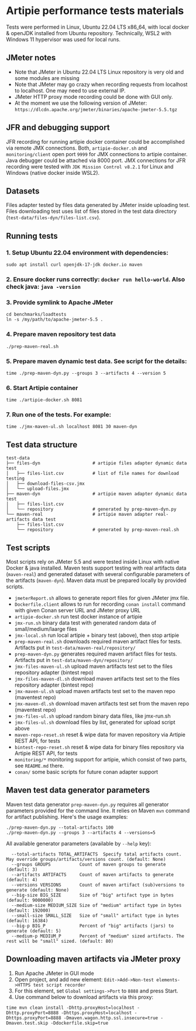 # Artipie performance tests materials

Tests were performed in Linux, Ubuntu 22.04 LTS x86_64, with local docker & openJDK installed from Ubuntu repository. Technically, WSL2 with Windows 11 hypervisor was used for local runs.

## JMeter notes
* Note that JMeter in Ubuntu 22.04 LTS Linux repository is very old and some modules are missing
* Note that JMeter may go crazy when recording requests from localhost to localhost. One may need to use external IP.
* JMeter HTTP proxy mode recording could be done with GUI only. 
* At the moment we use the following version of JMeter:
`https://dlcdn.apache.org/jmeter/binaries/apache-jmeter-5.5.tgz`

## JFR and debugging support

JFR recording for running artipie docker container could be accomplished via remote JMX connections. Both, `artipie-docker.sh` and `monitoring/client` open port `9999` for JMX connections to artipie container. Java debugger could be attached via 8000 port.
JMX connections for JFR recording were tested with `JDK Mission Control v8.2.1` for Linux and Windows (native docker inside WSL2).

## Datasets

Files adapter tested by files data generated by JMeter inside uploading test. Files downloading test uses list of files stored in the test data directory (`test-data/files-dyn/files-list.csv`).

## Running tests

### 1. Setup Ubuntu 22.04 environment with dependencies: 
`sudo apt install curl openjdk-17-jdk docker.io maven`
### 2. Ensure docker runs correctly: `docker run hello-world`. Also check java: `java -version`
### 3. Provide symlink to Apache JMeter
```
cd benchmarks/loadtests
ln -s /my/path/to/apache-jmeter-5.5 .
```
### 4. Prepare maven repository test data
```
./prep-maven-real.sh
```
### 5. Prepare maven dynamic test data. See script for the details:
```
time ./prep-maven-dyn.py --groups 3 --artifacts 4 --version 5
```
### 6. Start Artipie container
```
time ./artipie-docker.sh 8081
```
### 7. Run one of the tests. For example:
```
time ./jmx-maven-ul.sh localhost 8081 30 maven-dyn
```

## Test data structure

```
test-data
├── files-dyn                    # artipie files adapter dynamic data test
│   ├── files-list.csv           # list of file names for download testing
│   ├── download-files-csv.jmx
│   └── upload-files.jmx
├── maven-dyn                    # artipie maven adapter dynamic data test
│   ├── files-list.csv
│   └── repository               # generated by prep-maven-dyn.py
└── maven-real                   # artipie maven adapter real-artifacts data test
    ├── files-list.csv
    └── repository               # generated by prep-maven-real.sh
```

## Test scripts

Most scripts rely on JMeter 5.5 and were tested inside Linux with native Docker & java installed.
Maven tests support testing with real artifacts data (`maven-real`) and generated dataset with several configurable parameters of the artifacts (`maven-dyn`). Maven data must be prepared locally by provided scripts.

- `jmeterReport.sh` allows to generate report files for given JMeter jmx file.
- `Dockerfile.client` allows to run for recording `conan install` command with given Conan server URL and JMeter proxy URL
- `artipie-docker.sh` run test docker instance of artipie
- `jmx-run.sh` binary data test with generated random data of small/medium/laarge files
- `jmx-local.sh` run local artipie + binary test (above), then stop artipie
- `prep-maven-real.sh` downloads required maven artifact files for tests. Artifacts put in `test-data/maven-real/repository/`
- `prep-maven-dyn.py` generates required maven artifact files for tests. Artifacts put in `test-data/maven-dyn/repository/`
- `jmx-files-maven-ul.sh` upload maven artifacts test set to the files repository adapter (bintest repo)
- `jmx-files-maven-dl.sh` download maven artifacts test set to the files repository adapter (bintest repo)
- `jmx-maven-ul.sh` upload maven artifacts test set to the maven repo (maventest repo)
- `jmx-maven-dl.sh` download maven artifacts test set from the maven repo (maventest repo)
- `jmx-files-ul.sh` upload random binary data files, like jmx-run.sh
- `jmx-files-ul.sh` download files by list, generated for upload script above
- `maven-repo-reset.sh` reset & wipe data for maven repository via Artipie REST API, for tests
- `bintest-repo-reset.sh` reset & wipe data for binary files repository via Artipie REST API, for tests
- `monitoring/*` monitoring support for artipie, which consist of two parts, see `README.md` there.
 - `conan/` some basic scripts for future conan adapter support

## Maven test data generator parameters

Maven test data generator `prep-maven-dyn.py` requires all generator parameters provided for the command line. It relies on Maven `mvn` command for artifact publishing.
Here's the usage examples:
```
./prep-maven-dyn.py --total-artifacts 100
./prep-maven-dyn.py --groups 3 --artifacts 4 --versions=5
```

All available generator parameters (available by `--help` key):
```
  --total-artifacts TOTAL_ARTIFACTS  Specify tatal artifacts count. May override groups/artifacts/versions count. (default: None)
  --groups GROUPS           Count of maven groups to generate (default: 3)
  --artifacts ARTIFACTS     Count of maven artifacts to generate (default: 4)
  --versions VERSIONS       Count of maven artifact (sub)versions to generate (default: None)
  --big-size BIG_SIZE       Size of "big" artifact type in bytes (default: 9000000)
  --medium-size MEDIUM_SIZE Size of "medium" artifact type in bytes (default: 192000)
  --small-size SMALL_SIZE   Size of "small" artifact type in bytes (default: 16384)
  --big-p BIG_P             Percent of "big" artifacts (jars) to generate (default: 5)
  --medium-p MEDIUM_P       Percent of "medium" sized artifacts. The rest will be "small" sized. (default: 80)
```

## Downloading maven artifacts via JMeter proxy
1. Run Apache JMeter in GUI mode
2. Open project, and add new element: `Edit->Add->Non-test elements->HTTPS test script recorder`
3. For this element, set `Global settings->Port` to `8888` and press Start.
4. Use command below to download artifacts via this proxy:

```
time mvn clean install -Dhttp.proxyHost=localhost -Dhttp.proxyPort=8888 -Dhttps.proxyHost=localhost -Dhttps.proxyPort=8888 -Dmaven.wagon.http.ssl.insecure=true -Dmaven.test.skip -Ddockerfile.skip=true
```
